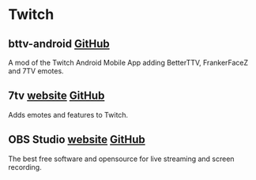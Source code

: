 # Twitch
## bttv-android [GitHub](https://github.com/bttv-android/bttv)
A mod of the Twitch Android Mobile App adding BetterTTV, FrankerFaceZ and 7TV emotes.
## 7tv [website](https://7tv.app) [GitHub](https://github.com/SevenTV)
Adds emotes and features to Twitch.
## OBS Studio [website](https://obsproject.com/) [GitHub](https://github.com/obsproject/obs-studio)
The best free software and opensource for live streaming and screen recording.
